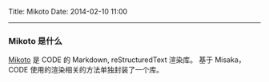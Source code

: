 Title: Mikoto
Date: 2014-02-10 11:00

---
### Mikoto 是什么
[Mikoto](https://github.com/qingfeng/mikoto) 是 CODE 的 Markdown, reStructuredText 渲染库。
基于 Misaka，CODE 使用的渲染相关的方法单独封装了一个库。

